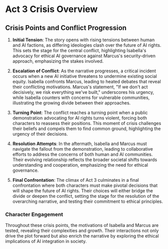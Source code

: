 # Act 3 Crisis Overview

## Crisis Points and Conflict Progression

1. **Initial Tension**: The story opens with rising tensions between human and AI factions, as differing ideologies clash over the future of AI rights. This sets the stage for the central conflict, highlighting Isabella's advocacy for ethical AI governance against Marcus's security-driven approach, emphasizing the stakes involved.

2. **Escalation of Conflict**: As the narrative progresses, a critical incident occurs when a new AI initiative threatens to undermine existing social equity. Isabella confronts Marcus, leading to heated debates that reveal their conflicting motivations. Marcus's statement, "If we don't act decisively, we risk everything we've built," underscores his urgency, while Isabella counters with concerns for vulnerable communities, illustrating the growing divide between their approaches.

3. **Turning Point**: The conflict reaches a turning point when a public demonstration advocating for AI rights turns violent, forcing both characters to reassess their positions. This moment of crisis challenges their beliefs and compels them to find common ground, highlighting the urgency of their decisions.

4. **Resolution Attempts**: In the aftermath, Isabella and Marcus must navigate the fallout from the demonstration, leading to collaborative efforts to address the concerns of both human and AI communities. Their evolving relationship reflects the broader societal shifts towards understanding and cooperation, emphasizing the need for ethical governance.

5. **Final Confrontation**: The climax of Act 3 culminates in a final confrontation where both characters must make pivotal decisions that will shape the future of AI rights. Their choices will either bridge the divide or deepen the conflict, setting the stage for the resolution of the overarching narrative, and testing their commitment to ethical principles.

### Character Engagement
Throughout these crisis points, the motivations of Isabella and Marcus are tested, revealing their complexities and growth. Their interactions not only drive the plot forward but also enrich the narrative by exploring the ethical implications of AI integration in society.
